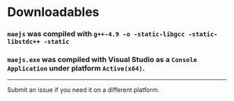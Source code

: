 # Downloadables
### `maejs` was compiled with `g++-4.9 -o -static-libgcc -static-libstdc++ -static`
### `maejs.exe` was compiled with Visual Studio as a `Console Application` under platform `Active(x64)`.
<hr>
Submit an issue if you need it on a different platform.

